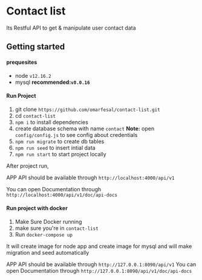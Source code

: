 # Contact list

Its Restful API to get & manipulate user contact data

## Getting started

#### prequesites

- node `v12.16.2`
- mysql **recommended:`v8.0.16`**

#### Run Project

1. git clone `https://github.com/omarfesal/contact-list.git`
2. cd `contact-list`
3. `npm i` to install dependencies
4. create database schema with name `contact` **Note:** open `config/config.js` to see config about credentials
5. `npm run migrate` to create db tables
6. `npm run seed` to insert intial data
7. `npm run start` to start project locally

After project run,

APP API should be available through `http://localhost:4000/api/v1`

You can open Documentation through `http://localhost:4000/api/v1/doc/api-docs`

#### Run project with docker

1. Make Sure Docker running
2. make sure you're in `contact-list`
3. Run `docker-compose up`

It will create image for node app and create image for mysql and will make migration and seed automatically

APP API should be available through `http://127.0.0.1:8090/api/v1`
You can open Documentation through `http://127.0.0.1:8090/api/v1/doc/api-docs`

